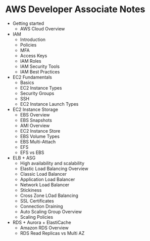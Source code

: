 # AWS Developer Associate Notes

* Getting started
  * AWS Cloud Overview
* IAM
  * Introduction
  * Policies
  * MFA
  * Access Keys
  * IAM Roles
  * IAM Security Tools
  * IAM Best Practices
* EC2 Fundamentals
  * Basics
  * EC2 Instance Types
  * Security Groups
  * SSH
  * EC2 Instance Launch Types
* EC2 Instance Storage
  * EBS Overview
  * EBS Snapshots
  * AMI Overview
  * EC2 Instance Store
  * EBS Volume Types
  * EBS Multi-Attach
  * EFS
  * EFS vs EBS
* ELB + ASG
  * High availability and scalability
  * Elastic Load Balancing Overview
  * Classic Load Balancer
  * Application Load Balancer
  * Network Load Balancer
  * Stickiness
  * Cross Zone LOad Balancing
  * SSL Certificates
  * Connection Draining
  * Auto Scaling Group Overview
  * Scaling Policies
* RDS + Aurora + ElastiCache
  * Amazon RDS Overview
  * RDS Read Replicas vs Multi AZ
  